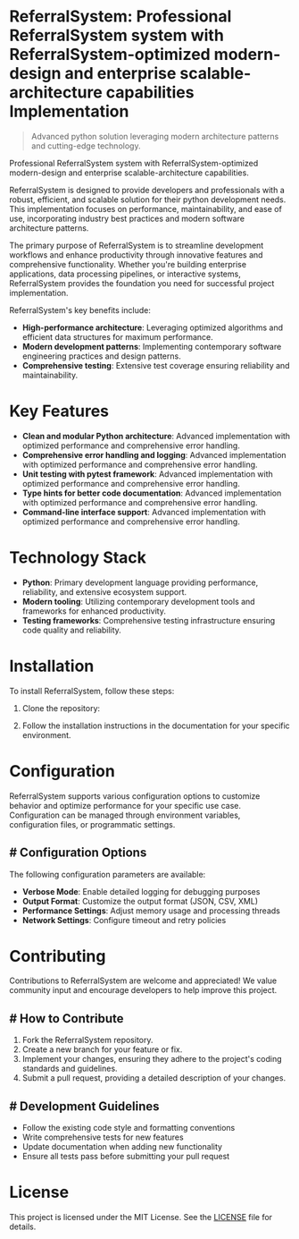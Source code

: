 <!-- fallback_ReferralSystem_20250810084230_22384 -->

# ReferralSystem: Professional ReferralSystem system with ReferralSystem-optimized modern-design and enterprise scalable-architecture capabilities Implementation
> Advanced python solution leveraging modern architecture patterns and cutting-edge technology.

Professional ReferralSystem system with ReferralSystem-optimized modern-design and enterprise scalable-architecture capabilities.

ReferralSystem is designed to provide developers and professionals with a robust, efficient, and scalable solution for their python development needs. This implementation focuses on performance, maintainability, and ease of use, incorporating industry best practices and modern software architecture patterns.

The primary purpose of ReferralSystem is to streamline development workflows and enhance productivity through innovative features and comprehensive functionality. Whether you're building enterprise applications, data processing pipelines, or interactive systems, ReferralSystem provides the foundation you need for successful project implementation.

ReferralSystem's key benefits include:

* **High-performance architecture**: Leveraging optimized algorithms and efficient data structures for maximum performance.
* **Modern development patterns**: Implementing contemporary software engineering practices and design patterns.
* **Comprehensive testing**: Extensive test coverage ensuring reliability and maintainability.

# Key Features

* **Clean and modular Python architecture**: Advanced implementation with optimized performance and comprehensive error handling.
* **Comprehensive error handling and logging**: Advanced implementation with optimized performance and comprehensive error handling.
* **Unit testing with pytest framework**: Advanced implementation with optimized performance and comprehensive error handling.
* **Type hints for better code documentation**: Advanced implementation with optimized performance and comprehensive error handling.
* **Command-line interface support**: Advanced implementation with optimized performance and comprehensive error handling.

# Technology Stack

* **Python**: Primary development language providing performance, reliability, and extensive ecosystem support.
* **Modern tooling**: Utilizing contemporary development tools and frameworks for enhanced productivity.
* **Testing frameworks**: Comprehensive testing infrastructure ensuring code quality and reliability.

# Installation

To install ReferralSystem, follow these steps:

1. Clone the repository:


2. Follow the installation instructions in the documentation for your specific environment.

# Configuration

ReferralSystem supports various configuration options to customize behavior and optimize performance for your specific use case. Configuration can be managed through environment variables, configuration files, or programmatic settings.

## # Configuration Options

The following configuration parameters are available:

* **Verbose Mode**: Enable detailed logging for debugging purposes
* **Output Format**: Customize the output format (JSON, CSV, XML)
* **Performance Settings**: Adjust memory usage and processing threads
* **Network Settings**: Configure timeout and retry policies

# Contributing

Contributions to ReferralSystem are welcome and appreciated! We value community input and encourage developers to help improve this project.

## # How to Contribute

1. Fork the ReferralSystem repository.
2. Create a new branch for your feature or fix.
3. Implement your changes, ensuring they adhere to the project's coding standards and guidelines.
4. Submit a pull request, providing a detailed description of your changes.

## # Development Guidelines

* Follow the existing code style and formatting conventions
* Write comprehensive tests for new features
* Update documentation when adding new functionality
* Ensure all tests pass before submitting your pull request

# License

This project is licensed under the MIT License. See the [LICENSE](https://github.com/laurindoisaac/ReferralSystem/blob/main/LICENSE) file for details.
